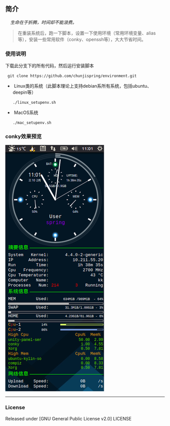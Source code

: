 ## 简介
     *生命在于折腾，时间却不能浪费。*
>在重装系统后，跑一下脚本，设置一下使用环境（常用环境变量、alias等），安装一些常用软件（conky、openssh等），大大节省时间。

### 使用说明
下载此分支下的所有代码，然后运行安装脚本

     git clone https://github.com/chunjispring/environment.git
    
*  Linux类的系统（此脚本理论上支持debian系所有系统，包括ubuntu、deepin等）

      ./linux_setupenv.sh

*  MacOS系统

      ./mac_setupenv.sh

### conky效果预览
![Main interface](/conkys/overview.png?raw=true)

----
### License
Released under [GNU General Public License v2.0] LICENSE


